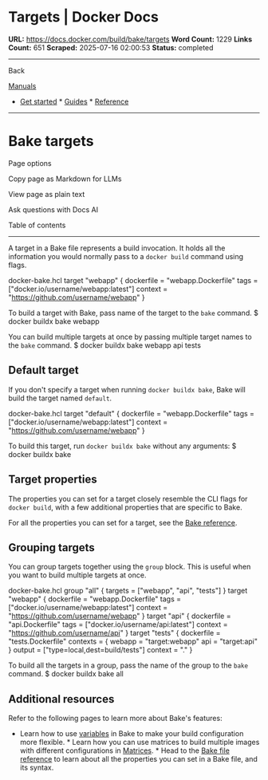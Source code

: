 # Targets | Docker Docs

**URL:** https://docs.docker.com/build/bake/targets
**Word Count:** 1229
**Links Count:** 651
**Scraped:** 2025-07-16 02:00:53
**Status:** completed

---

Back

[Manuals](https://docs.docker.com/manuals/)

  * [Get started](https://docs.docker.com/get-started/)   * [Guides](https://docs.docker.com/guides/)   * [Reference](https://docs.docker.com/reference/)

* * *

# Bake targets

Page options

Copy page as Markdown for LLMs

View page as plain text

Ask questions with Docs AI

Table of contents

* * *

A target in a Bake file represents a build invocation. It holds all the information you would normally pass to a `docker build` command using flags.

docker-bake.hcl               target "webapp" {       dockerfile = "webapp.Dockerfile"       tags = ["docker.io/username/webapp:latest"]       context = "https://github.com/username/webapp"     }

To build a target with Bake, pass name of the target to the `bake` command.               $ docker buildx bake webapp     

You can build multiple targets at once by passing multiple target names to the `bake` command.               $ docker buildx bake webapp api tests     

## Default target

If you don't specify a target when running `docker buildx bake`, Bake will build the target named `default`.

docker-bake.hcl               target "default" {       dockerfile = "webapp.Dockerfile"       tags = ["docker.io/username/webapp:latest"]       context = "https://github.com/username/webapp"     }

To build this target, run `docker buildx bake` without any arguments:               $ docker buildx bake     

## Target properties

The properties you can set for a target closely resemble the CLI flags for `docker build`, with a few additional properties that are specific to Bake.

For all the properties you can set for a target, see the [Bake reference](https://docs.docker.com/build/bake/reference#target).

## Grouping targets

You can group targets together using the `group` block. This is useful when you want to build multiple targets at once.

docker-bake.hcl               group "all" {       targets = ["webapp", "api", "tests"]     }          target "webapp" {       dockerfile = "webapp.Dockerfile"       tags = ["docker.io/username/webapp:latest"]       context = "https://github.com/username/webapp"     }          target "api" {       dockerfile = "api.Dockerfile"       tags = ["docker.io/username/api:latest"]       context = "https://github.com/username/api"     }          target "tests" {       dockerfile = "tests.Dockerfile"       contexts = {         webapp = "target:webapp"         api = "target:api"       }       output = ["type=local,dest=build/tests"]       context = "."     }

To build all the targets in a group, pass the name of the group to the `bake` command.               $ docker buildx bake all     

## Additional resources

Refer to the following pages to learn more about Bake's features:

  * Learn how to use [variables](https://docs.docker.com/build/bake/variables/) in Bake to make your build configuration more flexible.   * Learn how you can use matrices to build multiple images with different configurations in [Matrices](https://docs.docker.com/build/bake/matrices/).   * Head to the [Bake file reference](https://docs.docker.com/build/bake/reference/) to learn about all the properties you can set in a Bake file, and its syntax.
